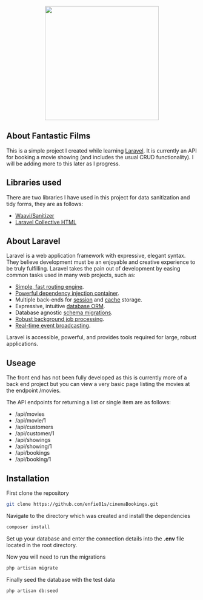 <p align="center"><img src="http://aristia.net/fantastic-films.png" width="300"></p>

## About Fantastic Films

This is a simple project I created while learning [Laravel](https://laravel.com/). It is currently an API for booking a movie showing (and includes the usual CRUD functionality). I will be adding more to this later as I progress.

## Libraries used
There are two libraries I have used in this project for data sanitization and tidy forms, they are as follows:

- [Waavi/Sanitizer](https://github.com/Waavi/Sanitizer)
- [Laravel Collective HTML](https://github.com/LaravelCollective/html)

## About Laravel

Laravel is a web application framework with expressive, elegant syntax. They believe development must be an enjoyable and creative experience to be truly fulfilling. Laravel takes the pain out of development by easing common tasks used in many web projects, such as:

- [Simple, fast routing engine](https://laravel.com/docs/routing).
- [Powerful dependency injection container](https://laravel.com/docs/container).
- Multiple back-ends for [session](https://laravel.com/docs/session) and [cache](https://laravel.com/docs/cache) storage.
- Expressive, intuitive [database ORM](https://laravel.com/docs/eloquent).
- Database agnostic [schema migrations](https://laravel.com/docs/migrations).
- [Robust background job processing](https://laravel.com/docs/queues).
- [Real-time event broadcasting](https://laravel.com/docs/broadcasting).

Laravel is accessible, powerful, and provides tools required for large, robust applications.

## Useage

The front end has not been fully developed as this is currently more of a back end project but you can view a very basic page listing the movies at the endpoint /movies.

The API endpoints for returning a list or single item are as follows:

- /api/movies
- /api/movie/1
- /api/customers
- /api/customer/1
- /api/showings
- /api/showing/1
- /api/bookings
- /api/booking/1

## Installation

First clone the repository 
```bash
git clone https://github.com/enfie01s/cinemaBookings.git
```

Navigate to the directory which was created and install the dependencies
```bash
composer install
```

Set up your database and enter the connection details into the **.env** file located in the root directory.

Now you will need to run the migrations
```bash
php artisan migrate
```

Finally seed the database with the test data
```bash
php artisan db:seed
```
